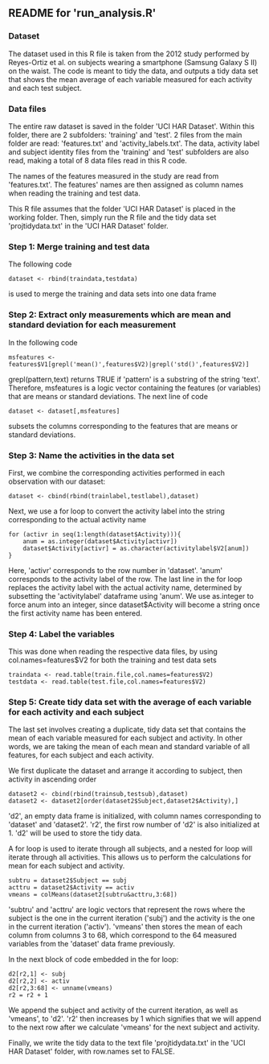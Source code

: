 ## README for 'run_analysis.R'
### Dataset

The dataset used in this R file is taken from the 2012 study performed by Reyes-Ortiz et al. on subjects wearing a smartphone (Samsung Galaxy S II) on the waist. The code is meant to tidy the data, and outputs a tidy data set that shows the mean average of each variable measured for each activity and each test subject.

### Data files
The entire raw dataset is saved in the folder 'UCI HAR Dataset'. Within this folder, there are 2 subfolders: 'training' and 'test'. 2 files from the main folder are read: 'features.txt' and 'activity_labels.txt'. The data, activity label and subject identity files from the 'training' and 'test' subfolders are also read, making a total of 8 data files read in this R code.

The names of the features measured in the study are read from 'features.txt'. The features' names are then assigned as column names when reading the training and test data.

This R file assumes that the folder 'UCI HAR Dataset' is placed in the working folder. Then, simply run the R file and the tidy data set 'projtidydata.txt' in the 'UCI HAR Dataset' folder.

### Step 1: Merge training and test data
The following code
```
dataset <- rbind(traindata,testdata)
```
is used to merge the training and data sets into one data frame

### Step 2: Extract only measurements which are mean and standard deviation for each measurement
In the following code
```
msfeatures <- features$V1[grepl('mean()',features$V2)|grepl('std()',features$V2)]
```
grepl(pattern,text) returns TRUE if 'pattern' is a substring of the string 'text'. Therefore, msfeatures is a logic vector containing the features (or variables) that are means or standard deviations. The next line of code 
```
dataset <- dataset[,msfeatures]
```
subsets the columns corresponding to the features that are means or standard deviations.

### Step 3: Name the activities in the data set
First, we combine the corresponding activities performed in each observation with our dataset:
```
dataset <- cbind(rbind(trainlabel,testlabel),dataset)
```
Next, we use a for loop to convert the activity label into the string corresponding to the actual activity name
```
for (activr in seq(1:length(dataset$Activity))){
    anum = as.integer(dataset$Activity[activr])
    dataset$Activity[activr] = as.character(activitylabel$V2[anum])
}
```
Here, 'activr' corresponds to the row number in 'dataset'. 'anum' corresponds to the activity label of the row. The last line in the for loop replaces the activity label with the actual activity name, determined by subsetting the 'activitylabel' dataframe using 'anum'. We use as.integer to force anum into an integer, since dataset$Activity will become a string once the first activity name has been entered.

### Step 4: Label the variables
This was done when reading the respective data files, by using col.names=features$V2 for both the training and test data sets
```
traindata <- read.table(train.file,col.names=features$V2)
testdata <- read.table(test.file,col.names=features$V2)
```

### Step 5: Create tidy data set with the average of each variable for each activity and each subject
The last set involves creating a duplicate, tidy data set that contains the mean of each variable measured for each subject and activity. In other words, we are taking the mean of each mean and standard variable of all features, for each subject and each activity.

We first duplicate the dataset and arrange it according to subject, then activity in ascending order
```
dataset2 <- cbind(rbind(trainsub,testsub),dataset)
dataset2 <- dataset2[order(dataset2$Subject,dataset2$Activity),]
```
'd2', an empty data frame is initialized, with column names corresponding to 'dataset' and 'dataset2'. 'r2', the first row number of 'd2' is also initialized at 1. 'd2' will be used to store the tidy data.

A for loop is used to iterate through all subjects, and a nested for loop will iterate through all activities. This allows us to perform the calculations for mean for each subject and activity.
```
subtru = dataset2$Subject == subj
acttru = dataset2$Activity == activ
vmeans = colMeans(dataset2[subtru&acttru,3:68])
```
'subtru' and 'acttru' are logic vectors that represent the rows where the subject is the one in the current iteration ('subj') and the activity is the one in the current iteration ('activ'). 'vmeans' then stores the mean of each column from columns 3 to 68, which correspond to the 64 measured variables from the 'dataset' data frame previously.

In the next block of code embedded in the for loop:
```
d2[r2,1] <- subj
d2[r2,2] <- activ
d2[r2,3:68] <- unname(vmeans)
r2 = r2 + 1
```
We append the subject and activity of the current iteration, as well as 'vmeans', to 'd2'. 'r2' then increases by 1 which signifies that we will append to the next row after we calculate 'vmeans' for the next subject and activity.

Finally, we write the tidy data to the text file 'projtidydata.txt' in the 'UCI HAR Dataset' folder, with row.names set to FALSE.
